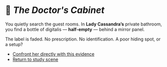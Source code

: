 # 🧪 *The Doctor's Cabinet*

You quietly search the guest rooms. In **Lady Cassandra’s** private bathroom, you find a bottle of digitalis — **half-empty** — behind a mirror panel.

The label is faded. No prescription. No identification. A poor hiding spot, or a setup?

* [Confront her directly with this evidence](ending-cassandra.md)
* [Return to study scene](scene-study.md)

